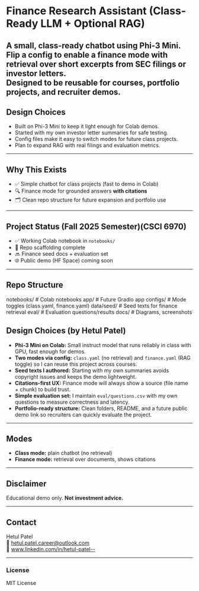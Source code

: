 # Finance Research Assistant (Class-Ready LLM + Optional RAG)

A small, class-ready chatbot using Phi-3 Mini.  
Flip a config to enable a **finance** mode with retrieval over short excerpts from SEC filings or investor letters.  
Designed to be reusable for courses, portfolio projects, and recruiter demos.
---
## Design Choices
- Built on Phi-3 Mini to keep it light enough for Colab demos.
- Started with my own investor letter summaries for safe testing.
- Config files make it easy to switch modes for future class projects.
- Plan to expand RAG with real filings and evaluation metrics.
---

## Why This Exists
- ✅ Simple chatbot for class projects (fast to demo in Colab)
- 🔍 Finance mode for grounded answers **with citations**
- 🗂️ Clean repo structure for future expansion and portfolio use

---

## Project Status (Fall 2025 Semester)(CSCI 6970)
- ✅ Working Colab notebook in `notebooks/`
- 🧩 Repo scaffolding complete
- 🔜 Finance seed docs + evaluation set
- 🌐 Public demo (HF Space) coming soon

---

## Repo Structure

notebooks/ # Colab notebooks
app/ # Future Gradio app
configs/ # Mode toggles (class.yaml, finance.yaml)
data/seed/ # Seed texts for finance retrieval
eval/ # Evaluation questions/results
docs/ # Diagrams, screenshots

## Design Choices (by Hetul Patel)
- **Phi-3 Mini on Colab:** Small instruct model that runs reliably in class with GPU, fast enough for demos.
- **Two modes via config:** `class.yaml` (no retrieval) and `finance.yaml` (RAG toggle) so I can reuse this project across courses.
- **Seed texts I authored:** Starting with my own summaries avoids copyright issues and keeps the demo lightweight.
- **Citations-first UX:** Finance mode will always show a source (file name + chunk) to build trust.
- **Simple evaluation set:** I maintain `eval/questions.csv` with my own questions to measure correctness and latency.
- **Portfolio-ready structure:** Clean folders, README, and a future public demo link so recruiters can quickly evaluate the project.



---

## Modes
- **Class mode:** plain chatbot (no retrieval)
- **Finance mode:** retrieval over documents, shows citations

---

## Disclaimer
Educational demo only. **Not investment advice.**

---

## Contact
Hetul Patel  
📧 hetul.patel.career@outlook.com  
🔗 www.linkedin.com/in/hetul-patel-- 

---

### License
MIT License

